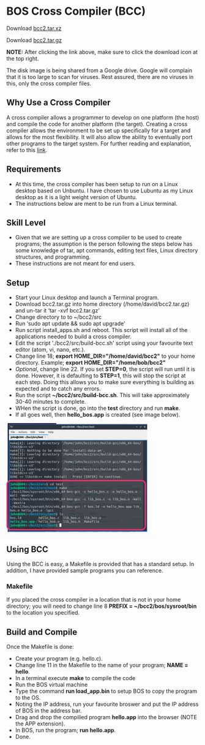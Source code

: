 # BOS Cross Compiler (BCC)

Download [bcc2.tar.xz](https://drive.google.com/file/d/14tt_-v8cpiYd0pd5NYnLWOVQHevzFMpg/view?usp=share_link)

Download [bcc2.tar.gz](https://drive.google.com/file/d/1DRm2wIKnq5WrfjC6Dk1mvna-8ntTgTdf/view?usp=share_link)

**NOTE:** 
After clicking the link above, make sure to click the download icon at the top right.

The disk image is being shared from a Google drive. Google will complain that it is too large to scan for viruses. Rest assured, there are no viruses in this, 
only the cross compiler files.

## Why Use a Cross Compiler
A cross compiler allows a programmer to develop on one platform (the host) and compile the code for another platform (the target). Creating a cross compiler allows the environment to be set up specifically for a target and allows for the most flexibility. It will also allow the ability to eventually port other programs to the target system. For further reading and explanation, refer to this [link](https://wiki.osdev.org/Why_do_I_need_a_Cross_Compiler%3F).

## Requirements
* At this time, the cross compiler has been setup to run on a Linux desktop based on Unbuntu. I have chosen to use Lubuntu as my Linux desktop as it is a light weight version of Ubuntu.
* The instructions below are ment to be run from a Linux terminal.

## Skill Level
* Given that we are setting up a cross compiler to be used to create programs; the assumption is the person following the steps below has some knowledge of tar, apt commands, editing text files, Linux directory structures, and programming.
* These instructions are not meant for end users.

## Setup
* Start your Linux desktop and launch a Terminal program.
* Download bcc2.tar.gz into home directory (/home/david/bcc2.tar.gz) and un-tar it ‘tar -xvf bcc2.tar.gz’
* Change directory to to ~/bcc2/src
* Run ‘sudo apt update && sudo apt upgrade’
* Run script install_apps.sh and reboot. This script will install all of the applications needed to build a cross compiler.
* Edit the script './bcc2/src/build-bcc.sh' script using your favourite text editor (atom, vi, nano, etc.).
* Change line 18; **export HOME_DIR="/home/david/bcc2"** to your home directory. Example; **export HOME_DIR="/home/bob/bcc2"**
* *Optional*, change line 22. If you set **STEP=0**, the script will run until it is done. However, it is defaulting to **STEP=1**, this will stop the script at each step. Doing this allows you to make sure everything is building as expected and to catch any errors. 
* Run the script **~/bcc2/src/build-bcc.sh**. This will take approximately 30-40 minutes to complete.
* WHen the script is done, go into the **test** directory and run **make**.
* If all goes well, then **hello_bos.app** is created (see image below).

![Test Make Image](https://github.com/ZPDD/BOS/blob/main/images/Test_make.png)


## Using BCC
Using the BCC is easy, a Makefile is provided that has a standard setup. In addition, I have provided sample programs you can reference. 

### Makefile
If you placed the cross compiler in a location that is not in your home directory; you will need to change line 8 **PREFIX = ~/bcc2/bos/sysroot/bin** to the location you specified.

## Build and Compile
Once the Makefile is done:
* Create your program (e.g. hello.c). 
* Change line 11 in the Makefile to the name of your program; **NAME = hello**. 
* In a terminal execute **make** to compile the code
* Run the BOS virtual machine
* Type the command **run load_app.bin** to setup BOS to copy the program to the OS.
* Noting the IP address, run your favourite broswer and put the IP address of BOS in the address bar.
* Drag and drop the compilied program **hello.app** into the browser (NOTE the APP extension).
* In BOS, run the program; **run hello.app**.
* Done.
